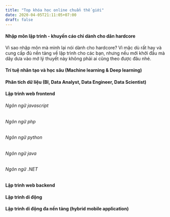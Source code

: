 ```yaml
---
title: "Top khóa học online chuẩn thế giới"
date: 2020-04-05T21:11:05+07:00
draft: false
---
```

#### Nhập môn lập trình - khuyến cáo chỉ dành cho dân hardcore
Vì sao nhập môn mà mình lại nói dành cho hardcore? Vì mặc dù rất hay và cung cấp đủ nền tảng về lập trình cho các bạn, nhưng nếu mới khởi đầu mà dây dưa vào mớ lý thuyết này không phải ai cũng theo được đâu nhé.

#### Trí tuệ nhân tạo và học sâu (Machine learning & Deep learning)

#### Phân tích dữ liệu (BI, Data Analyst, Data Engineer, Data Scientist)

#### Lập trình web frontend 
###### Ngôn ngữ javascript
###### Ngôn ngữ php
###### Ngôn ngữ python
###### Ngôn ngữ java
###### Ngôn ngữ .NET



#### Lập trình web backend 


#### Lập trình di động
#### Lập trình di động đa nền tảng (hybrid mobile application)
